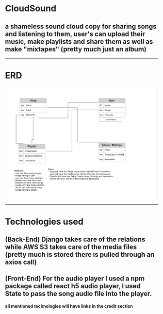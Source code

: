 # CloudSound
## a shameless sound cloud copy for sharing songs and listening to them, user's can upload their music, make playlists and share them as well as make "mixtapes" (pretty much just an album)

------------------

# ERD
 
 ![ERDIMAGE](ERD.png)





 ----------------

 # Technologies used 
 ## (Back-End) Django takes care of the relations while AWS S3 takes care of the media files (pretty much is stored there is pulled through an axios call) 
 ## (Front-End) For the audio player I used a npm package called react h5 audio player, I used State to pass the song audio file into the player. 
 #### all mentioned technologies will have links in the credit section 
